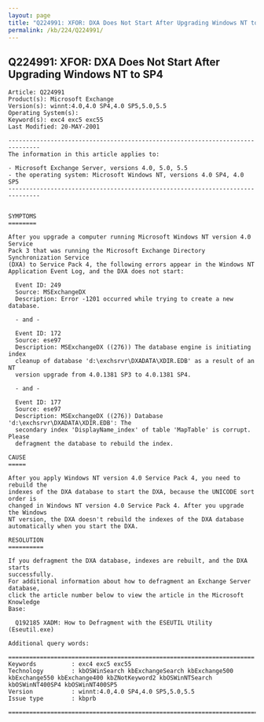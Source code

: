 ```yaml
---
layout: page
title: "Q224991: XFOR: DXA Does Not Start After Upgrading Windows NT to SP4"
permalink: /kb/224/Q224991/
---
```


## Q224991: XFOR: DXA Does Not Start After Upgrading Windows NT to SP4

	Article: Q224991
	Product(s): Microsoft Exchange
	Version(s): winnt:4.0,4.0 SP4,4.0 SP5,5.0,5.5
	Operating System(s): 
	Keyword(s): exc4 exc5 exc55
	Last Modified: 20-MAY-2001
	
	-------------------------------------------------------------------------------
	The information in this article applies to:
	
	- Microsoft Exchange Server, versions 4.0, 5.0, 5.5 
	- the operating system: Microsoft Windows NT, versions 4.0 SP4, 4.0 SP5 
	-------------------------------------------------------------------------------
	
	
	SYMPTOMS
	========
	
	After you upgrade a computer running Microsoft Windows NT version 4.0 Service
	Pack 3 that was running the Microsoft Exchange Directory Synchronization Service
	(DXA) to Service Pack 4, the following errors appear in the Windows NT
	Application Event Log, and the DXA does not start:
	
	  Event ID: 249
	  Source: MSExchangeDX
	  Description: Error -1201 occurred while trying to create a new database.
	
	  - and -
	
	  Event ID: 172
	  Source: ese97
	  Description: MSExchangeDX ((276)) The database engine is initiating index
	  cleanup of database 'd:\exchsrvr\DXADATA\XDIR.EDB' as a result of an NT
	  version upgrade from 4.0.1381 SP3 to 4.0.1381 SP4.
	
	  - and -
	
	  Event ID: 177
	  Source: ese97
	  Description: MSExchangeDX ((276)) Database 'd:\exchsrvr\DXADATA\XDIR.EDB': The
	  secondary index 'DisplayName_index' of table 'MapTable' is corrupt. Please
	  defragment the database to rebuild the index.
	
	CAUSE
	=====
	
	After you apply Windows NT version 4.0 Service Pack 4, you need to rebuild the
	indexes of the DXA database to start the DXA, because the UNICODE sort order is
	changed in Windows NT version 4.0 Service Pack 4. After you upgrade the Windows
	NT version, the DXA doesn't rebuild the indexes of the DXA database
	automatically when you start the DXA.
	
	RESOLUTION
	==========
	
	If you defragment the DXA database, indexes are rebuilt, and the DXA starts
	successfully.
	For additional information about how to defragment an Exchange Server database,
	click the article number below to view the article in the Microsoft Knowledge
	Base:
	
	  Q192185 XADM: How to Defragment with the ESEUTIL Utility (Eseutil.exe)
	
	Additional query words:
	
	======================================================================
	Keywords          : exc4 exc5 exc55 
	Technology        : kbOSWinSearch kbExchangeSearch kbExchange500 kbExchange550 kbExchange400 kbZNotKeyword2 kbOSWinNTSearch kbOSWinNT400SP4 kbOSWinNT400SP5
	Version           : winnt:4.0,4.0 SP4,4.0 SP5,5.0,5.5
	Issue type        : kbprb
	
	=============================================================================
	
